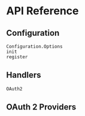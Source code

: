 # API Reference

## Configuration

```@docs
Configuration.Options
init
register
```

## Handlers

```@docs
OAuth2
```

## OAuth 2 Providers